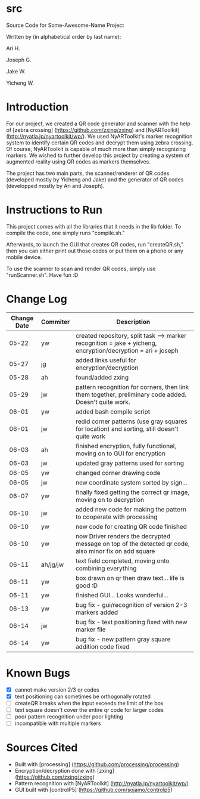 # src
Source Code for Some-Awesome-Name Project

Written by (in alphabetical order by last name):

Ari H.

Joseph G.

Jake W.

Yicheng W.

# Introduction
For our project, we created a QR code generator and scanner with the help of
[zebra crossing] (https://github.com/zxing/zxing) and [NyARToolkit]
(http://nyatla.jp/nyartoolkit/wp/). We used NyARToolkit's marker recognition
system to identify certain QR codes and decrypt them using zebra crossing. Of
course, NyARToolkit is capable of much more than simply recognizing markers. We
wished to further develop this project by creating a system of augmented reality
using QR codes as markers themselves.

The project has two main parts, the scanner/renderer of QR codes (developed
mostly by Yicheng and Jake) and the generator of QR codes (developped mostly by
Ari and Joseph).

# Instructions to Run

This project comes with all the libraries that it needs in the lib folder. To
compile the code, one simply runs "compile.sh."

Afterwards, to launch the GUI that creates QR codes, run "createQR.sh," then you
can either print out those codes or put them on a phone or any mobile device.

To use the scanner to scan and render QR codes, simply use "runScanner.sh". Have fun :D

# Change Log
Change Date    |Commiter   |Description
--------|-----------|------------
05-22|yw|created repository, split task --> marker recognition = jake + yicheng, encryption/decryption = ari + joseph
05-27|jg|added links useful for encryption/decryption
05-28|ah|found/added zxing
05-29|jw|pattern recognition for corners, then link them together, preliminary code added. Doesn't quite work.
06-01|yw|added bash compile script
06-01|jw|redid corner patterns (use gray squares for location) and sorting, still doesn't quite work
06-03|ah|finished encryption, fully functional, moving on to GUI for encryption
06-03|jw|updated gray patterns used for sorting
06-05|yw|changed corner drawing code
06-05|jw|new coordinate system sorted by sign...
06-07|yw|finally fixed getting the correct qr image, moving on to decryption
06-10|jw|added new code for making the pattern to cooperate with processing
06-10|yw|new code for creating QR code finished
06-10|yw|now Driver renders the decrypted message on top of the detected qr code, also minor fix on add square
06-11|ah/jg/jw|text field completed, moving onto combining everything
06-11|yw|box drawn on qr then draw text... life is good :D
06-11|yw|finished GUI... Looks wonderful...
06-13|yw|bug fix - gui/recognition of version 2-3 markers added
06-14|jw|bug fix - text positioning fixed with new marker file
06-14|yw|bug fix - new pattern gray square addition code fixed

# Known Bugs
* [x] cannot make version 2/3 qr codes
* [x] text positioning can sometimes be orthogonally rotated
* [ ] createQR breaks when the input exceeds the limit of the box
* [ ] text square doesn't cover the entire qr code for larger codes
* [ ] poor pattern recognition under poor lighting
* [ ] incompatible with multiple markers

# Sources Cited
- Built with [processing] (https://github.com/processing/processing)
- Encryption/decryption done with [zxing] (https://github.com/zxing/zxing)
- Pattern recognition with [NyARToolkit] (http://nyatla.jp/nyartoolkit/wp/)
- GUI built with [controlP5] (https://github.com/sojamo/controlp5)
